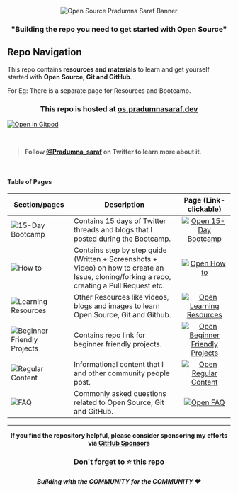 <p align="center"><img alt="Open Source Pradumna Saraf Banner" src="https://github.com/Pradumnasaraf/open-source-with-pradumna/assets/51878265/7bea2255-0f92-4a4e-bb74-fc88bd87ed0a"></p>

<h3 align="center"><b>"Building the repo you need to get started with Open Source"</b></h3>

## Repo Navigation

This repo contains **resources and materials** to learn and get yourself started with **Open Source, Git and GitHub**.

For Eg: There is a separate page for Resources and Bootcamp.

<h3 align="center">This repo is hosted at <a href="https://os.pradumnasaraf.dev/">os.pradumnasaraf.dev</a></h3>

[![Open in Gitpod](https://gitpod.io/button/open-in-gitpod.svg "Open In Gitpod")](https://gitpod.io/#https://github.com/Pradumnasaraf/open-source-with-pradumna)

<br>

> **Follow [@Pradumna_saraf](https://twitter.com/pradumna_saraf) on Twitter to learn more about it**.

<br>

#### Table of Pages

| Section/pages                                                                                                                        | Description                                                                                                                                 |                                                                      Page (Link- clickable)                                                                      |
| ------------------------------------------------------------------------------------------------------------------------------------ | ------------------------------------------------------------------------------------------------------------------------------------------- | :--------------------------------------------------------------------------------------------------------------------------------------------------------------: |
| ![15-Day Bootcamp](https://user-images.githubusercontent.com/51878265/188307753-9058d1d1-e66b-49a1-a37b-69c47bcce316.png)            | Contains 15 days of Twitter threads and blogs that I posted during the Bootcamp.                                                            |       [![Open 15-Day Bootcamp](https://user-images.githubusercontent.com/51878265/188310366-7eb5925a-4cbb-4613-94f7-b437cd892d81.png)](./docs/bootcamp.md)     |
| ![How to](https://user-images.githubusercontent.com/51878265/188307747-e12e1926-1d07-4ac5-afa7-f21f6f7eb6b1.png)                     | Contains step by step guide (Written + Screenshots + Video) on how to create an Issue, cloning/forking a repo, creating a Pull Request etc. |         [![Open How to](https://user-images.githubusercontent.com/51878265/188310366-7eb5925a-4cbb-4613-94f7-b437cd892d81.png)](/docs/how-to/create-repo.md)         |
| ![Learning Resources](https://user-images.githubusercontent.com/51878265/188307752-a0703d5b-98e7-49f8-8dd2-1c5a2953f81c.png)         | Other Resources like videos, blogs and images to learn Open Source, Git and Github.                                                         |     [![Open Learning Resources](https://user-images.githubusercontent.com/51878265/188310366-7eb5925a-4cbb-4613-94f7-b437cd892d81.png)](./docs/resources.md)    |
| ![Beginner Friendly Projects](https://user-images.githubusercontent.com/51878265/188307748-0b59c6ce-e483-4fcc-999e-a8cba7e4a861.png) | Contains repo link for beginner friendly projects.                                                                                          | [![Open Beginner Friendly Projects](https://user-images.githubusercontent.com/51878265/188310366-7eb5925a-4cbb-4613-94f7-b437cd892d81.png)](./docs/beginners.md) |
| ![Regular Content](https://user-images.githubusercontent.com/51878265/188307750-4f9f8b70-dd26-4d99-93b8-eb9612f87520.png)            | Informational content that I and other community people post.                                                                               |       [![Open Regular Content](https://user-images.githubusercontent.com/51878265/188310366-7eb5925a-4cbb-4613-94f7-b437cd892d81.png)](/pages/Regular.md)        |
| ![FAQ](https://user-images.githubusercontent.com/51878265/188307745-5803f82b-4c37-4a90-9f88-ab173e490430.png)                        | Commonly asked questions related to Open Source, Git and GitHub.                                                                            |               [![Open FAQ](https://user-images.githubusercontent.com/51878265/188310366-7eb5925a-4cbb-4613-94f7-b437cd892d81.png)](./docs/faq.md)                |

---

<div align="center">
 
<b>If you find the repository helpful, please consider sponsoring my efforts via <a href="https://github.com/sponsors/Pradumnasaraf">GitHub Sponsors</a> </b>

</div>

<div align="center">
    <h3>Don't forget to ⭐ this repo</h3>
    <h5>Building with the COMMUNITY for the COMMUNITY ❤️</h5>
</div>
